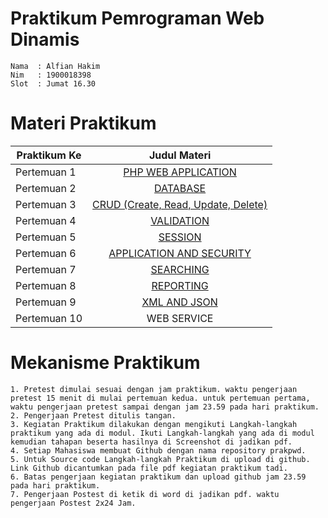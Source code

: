 <h1>Praktikum Pemrograman Web Dinamis </h1>

```
Nama  : Alfian Hakim
Nim   : 1900018398
Slot  : Jumat 16.30
```

<h1>Materi Praktikum</h1>

| Praktikum Ke | Judul Materi |
| ------------- |:-------------:|
| Pertemuan 1  | <a href="https://github.com/alfiankidz/prakpwd/tree/main/Pertemuan%201" target="_blank">PHP WEB APPLICATION</a> |
| Pertemuan 2  | <a href="https://github.com/alfiankidz/prakpwd/tree/main/Pertemuan%202" target="_blank">DATABASE</a> |
| Pertemuan 3  | <a href="https://github.com/alfiankidz/prakpwd/tree/main/Pertemuan%203" target="_blank">CRUD (Create, Read, Update, Delete)</a> |
| Pertemuan 4  | <a href="https://github.com/alfiankidz/prakpwd/tree/main/Pertemuan%204" target="_blank">VALIDATION</a> |
| Pertemuan 5  | <a href="https://github.com/alfiankidz/prakpwd/tree/main/Pertemuan%205" target="_blank">SESSION</a> |
| Pertemuan 6  | <a href="https://github.com/alfiankidz/prakpwd/tree/main/Pertemuan%206" target="_blank">APPLICATION AND SECURITY</a> |
| Pertemuan 7  | <a href="https://github.com/alfiankidz/prakpwd/tree/main/Pertemuan%207" target="_blank">SEARCHING</a> |
| Pertemuan 8  | <a href="https://github.com/alfiankidz/prakpwd/tree/main/Pertemuan%208" target="_blank">REPORTING</a> |
| Pertemuan 9  | <a href="https://github.com/alfiankidz/prakpwd/tree/main/Pertemuan%209" target="_blank">XML AND JSON</a> |
| Pertemuan 10  | WEB SERVICE |

<h1>Mekanisme Praktikum</h1>

```
1. Pretest dimulai sesuai dengan jam praktikum. waktu pengerjaan pretest 15 menit di mulai pertemuan kedua. untuk pertemuan pertama, waktu pengerjaan pretest sampai dengan jam 23.59 pada hari praktikum.
2. Pengerjaan Pretest ditulis tangan.
3. Kegiatan Praktikum dilakukan dengan mengikuti Langkah-langkah praktikum yang ada di modul. Ikuti Langkah-langkah yang ada di modul kemudian tahapan beserta hasilnya di Screenshot di jadikan pdf.
4. Setiap Mahasiswa membuat Github dengan nama repository prakpwd.
5. Untuk Source code Langkah-langkah Praktikum di upload di github. Link Github dicantumkan pada file pdf kegiatan praktikum tadi.
6. Batas pengerjaan kegiatan praktikum dan upload github jam 23.59 pada hari praktikum.
7. Pengerjaan Postest di ketik di word di jadikan pdf. waktu pengerjaan Postest 2x24 Jam.
```
